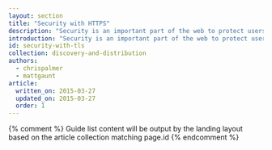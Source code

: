 ```yaml
---
layout: section
title: "Security with HTTPS"
description: "Security is an important part of the web to protect users and moving forward TLS support will be required to use new and exciting APIs in the future."
introduction: "Security is an important part of the web to protect users and moving forward TLS support will be required to use new and exciting APIs in the future."
id: security-with-tls
collection: discovery-and-distribution
authors:
  - chrispalmer
  - mattgaunt
article:
  written_on: 2015-03-27
  updated_on: 2015-03-27
  order: 1
---
```


{% comment %}
Guide list content will be output by the landing layout based on the article collection matching page.id
{% endcomment %}
